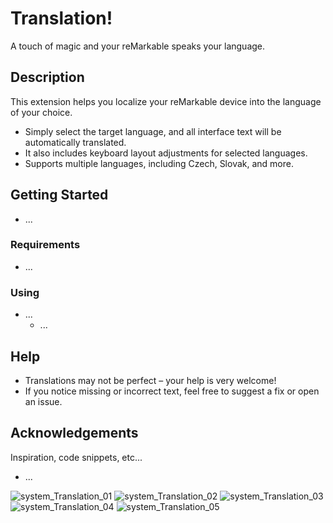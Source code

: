 # Translation!
A touch of magic and your reMarkable speaks your language.



## Description
This extension helps you localize your reMarkable device into the language of your choice.
* Simply select the target language, and all interface text will be automatically translated.
* It also includes keyboard layout adjustments for selected languages.
* Supports multiple languages, including Czech, Slovak, and more.


## Getting Started
* ...


### Requirements
* ...


### Using
* ...
  - ...



## Help
* Translations may not be perfect – your help is very welcome!
* If you notice missing or incorrect text, feel free to suggest a fix or open an issue.



## Acknowledgements
Inspiration, code snippets, etc...
* ...



![system_Translation_01](https://github.com/PepikVaio/reMarkable_Xovi_Extensions/blob/main/system_Translation/.pictures/system_Translation_01.png?raw=true)
![system_Translation_02](https://github.com/PepikVaio/reMarkable_Xovi_Extensions/blob/main/system_Translation/.pictures/system_Translation_02.png?raw=true)
![system_Translation_03](https://github.com/PepikVaio/reMarkable_Xovi_Extensions/blob/main/system_Translation/.pictures/system_Translation_03.png?raw=true)
![system_Translation_04](https://github.com/PepikVaio/reMarkable_Xovi_Extensions/blob/main/system_Translation/.pictures/system_Translation_04.png?raw=true)
![system_Translation_05](https://github.com/PepikVaio/reMarkable_Xovi_Extensions/blob/main/system_Translation/.pictures/system_Translation_05.png?raw=true)
